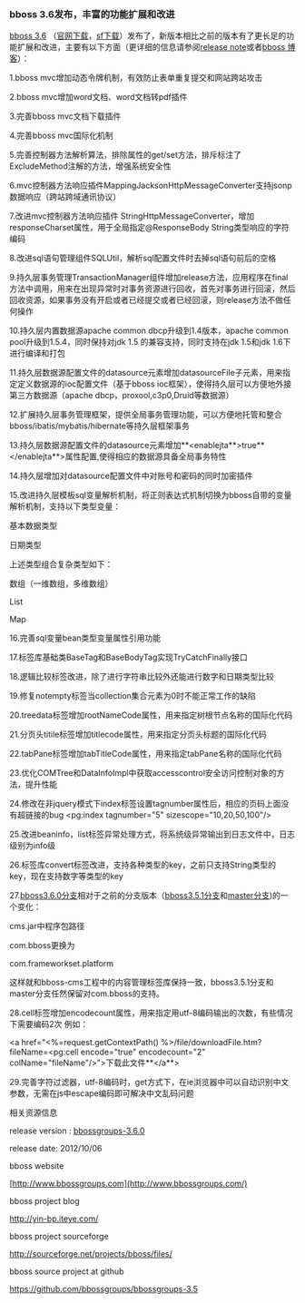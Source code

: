 ### bboss 3.6发布，丰富的功能扩展和改进

[bboss 3.6](https://github.com/bbossgroups/bbossgroups-3.5/tree/bboss3.6.0) （[官网下载](http://www.bbossgroups.com/file/download.htm?fileName=bbossgroups-3.6.0.zip)，[sf下载](http://sourceforge.net/projects/bboss/files/latest/download?source=files)）发布了，新版本相比之前的版本有了更长足的功能扩展和改进，主要有以下方面（更详细的信息请参阅[release note](https://github.com/bbossgroups/bbossgroups-3.5/blob/bboss3.6.0/README.txt)或者[bboss 博客](http://yin-bp.iteye.com/)）：

1.bboss mvc增加动态令牌机制，有效防止表单重复提交和网站跨站攻击

2.bboss mvc增加word文档、word文档转pdf插件

3.完善bboss mvc文档下载插件

4.完善bboss mvc国际化机制

5.完善控制器方法解析算法，排除属性的get/set方法，排斥标注了ExcludeMethod注解的方法，增强系统安全性

6.mvc控制器方法响应插件MappingJacksonHttpMessageConverter支持jsonp数据响应（跨站跨域通讯协议）

7.改进mvc控制器方法响应插件 StringHttpMessageConverter，增加responseCharset属性，用于全局指定@ResponseBody String类型响应的字符编码

8.改进sql语句管理组件SQLUtil，解析sql配置文件时去掉sql语句前后的空格

9.持久层事务管理TransactionManager组件增加release方法，应用程序在final方法中调用，用来在出现异常时对事务资源进行回收，首先对事务进行回滚，然后回收资源，如果事务没有开启或者已经提交或者已经回滚，则release方法不做任何操作

10.持久层内置数据源apache common dbcp升级到1.4版本，apache common pool升级到1.5.4，同时保持对jdk 1.5 的兼容支持，同时支持在jdk 1.5和jdk 1.6下进行编译和打包 

11.持久层数据源配置文件的datasource元素增加datasourceFile子元素，用来指定定义数据源的ioc配置文件（基于bboss ioc框架），使得持久层可以方便地外接第三方数据源（apache dbcp，proxool,c3p0,Druid等数据源）

12.扩展持久层事务管理框架，提供全局事务管理功能，可以方便地托管和整合bboss/ibatis/mybatis/hibernate等持久层框架事务

13.持久层数据源配置文件的datasource元素增加**<enablejta**>true**</enablejta**>属性配置,使得相应的数据源具备全局事务特性

14.持久层增加对datasource配置文件中对账号和密码的同时加密插件

15.改进持久层模板sql变量解析机制，将正则表达式机制切换为bboss自带的变量解析机制，支持以下类型变量：

基本数据类型

日期类型

上述类型组合复杂类型如下：

   数组（一维数组，多维数组）

List

Map

16.完善sql变量bean类型变量属性引用功能

17.标签库基础类BaseTag和BaseBodyTag实现TryCatchFinally接口

18.逻辑比较标签改进，除了进行字符串比较外还能进行数字和日期类型比较

19.修复notempty标签当collection集合元素为0时不能正常工作的缺陷

20.treedata标签增加rootNameCode属性，用来指定树根节点名称的国际化代码

21.分页头titile标签增加titlecode属性，用来指定分页头标题的国际化代码

22.tabPane标签增加tabTitleCode属性，用来指定tabPane名称的国际化代码

23.优化COMTree和DataInfoImpl中获取accesscontrol安全访问控制对象的方法，提升性能

24.修改在非jquery模式下index标签设置tagnumber属性后，相应的页码上面没有超链接的bug
<pg:index tagnumber="5" sizescope="10,20,50,100"/>

25.改进beaninfo，list标签异常处理方式，将系统级异常输出到日志文件中，日志级别为info级

26.标签库convert标签改进，支持各种类型的key，之前只支持String类型的key，现在支持数字等类型的key

27.[bboss3.6.0分支](https://github.com/bbossgroups/bbossgroups-3.5/tree/bboss3.6.0)相对于之前的分支版本（[bboss3.5.1分支](https://github.com/bbossgroups/bbossgroups-3.5/tree/bboss3.5.1)和[master分支](https://github.com/bbossgroups/bbossgroups-3.5))的一个变化：

cms.jar中程序包路径

com.bboss更换为

com.frameworkset.platform

这样就和bboss-cms工程中的内容管理标签库保持一致，bboss3.5.1分支和master分支任然保留对com.bboss的支持。

28.cell标签增加encodecount属性，用来指定用utf-8编码输出的次数，有些情况下需要编码2次
例如：

<a href="<%=request.getContextPath() %>/file/downloadFile.htm?fileName=<pg:cell encode="true" encodecount="2" colName="fileName"/>">下载此文件**</a**>

29.完善字符过滤器，utf-8编码时，get方式下，在ie浏览器中可以自动识别中文参数，无需在js中escape编码即可解决中文乱码问题

相关资源信息

release version : [bbossgroups-3.6.0](https://github.com/bbossgroups/bbossgroups-3.5/tree/bboss3.6.0)

release date: 2012/10/06



bboss website

[http://www.bbossgroups.com](http://www.bbossgroups.com/)



bboss project blog

http://yin-bp.iteye.com/



bboss project sourceforge

http://sourceforge.net/projects/bboss/files/



bboss source project at github

https://github.com/bbossgroups/bbossgroups-3.5